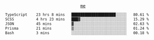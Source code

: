 <p align="center">
  <samp>
    <a href="https://yiwwhl.com">me</a>
  </samp>
</p>

<!--START_SECTION:waka-->

```txt
TypeScript    23 hrs 8 mins   ████████████████████░░░░░   80.61 %
SCSS          4 hrs 23 mins   ███▓░░░░░░░░░░░░░░░░░░░░░   15.29 %
JSON          45 mins         ▓░░░░░░░░░░░░░░░░░░░░░░░░   02.63 %
Prisma        21 mins         ▒░░░░░░░░░░░░░░░░░░░░░░░░   01.24 %
Bash          3 mins          ░░░░░░░░░░░░░░░░░░░░░░░░░   00.18 %
```

<!--END_SECTION:waka-->